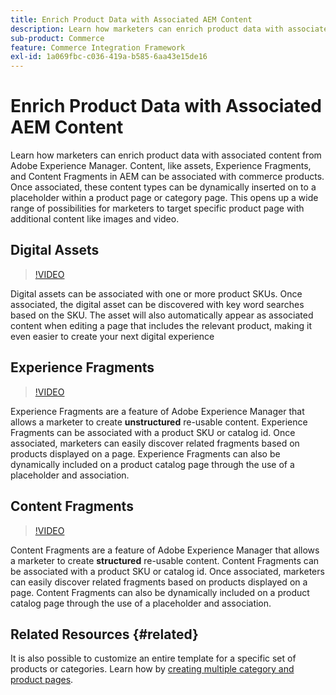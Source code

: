 ```yaml
---
title: Enrich Product Data with Associated AEM Content
description: Learn how marketers can enrich product data with associated content from Adobe Experience Manager, by dynamically adding marketing content to product pages. This opens up a wide range of possibilities for marketers to target specific product pages with additional content such as images and video.
sub-product: Commerce
feature: Commerce Integration Framework
exl-id: 1a069fbc-c036-419a-b585-6aa43e15de16
---
```

# Enrich Product Data with Associated AEM Content

Learn how marketers can enrich product data with associated content from Adobe Experience Manager. Content, like assets, Experience Fragments, and Content Fragments in AEM can be associated with commerce products. Once associated, these content types can be dynamically inserted on to a placeholder within a product page or category page. This opens up a wide range of possibilities for marketers to target specific product page with additional content like images and video.

## Digital Assets

>[!VIDEO](https://video.tv.adobe.com/v/339121/?quality=12&learn=on)

Digital assets can be associated with one or more product SKUs. Once associated, the digital asset can be discovered with key word searches based on the SKU. The asset will also automatically appear as associated content when editing a page that includes the relevant product, making it even easier to create your next digital experience

## Experience Fragments

>[!VIDEO](https://video.tv.adobe.com/v/333205/?quality=12&learn=on)

Experience Fragments are a feature of Adobe Experience Manager that allows a marketer to create **unstructured** re-usable content. Experience Fragments can be associated with a product SKU or catalog id. Once associated, marketers can easily discover related fragments based on products displayed on a page. Experience Fragments can also be dynamically included on a product catalog page through the use of a placeholder and association.

## Content Fragments

>[!VIDEO](https://video.tv.adobe.com/v/339182/?quality=12&learn=on)

Content Fragments are a feature of Adobe Experience Manager that allows a marketer to create **structured** re-usable content. Content Fragments can be associated with a product SKU or catalog id. Once associated, marketers can easily discover related fragments based on products displayed on a page. Content Fragments can also be dynamically included on a product catalog page through the use of a placeholder and association.

## Related Resources {#related}

It is also possible to customize an entire template for a specific set of products or categories. Learn how by [creating multiple category and product pages](/help/commerce/cif/configuring/multi-template-usage.md).
